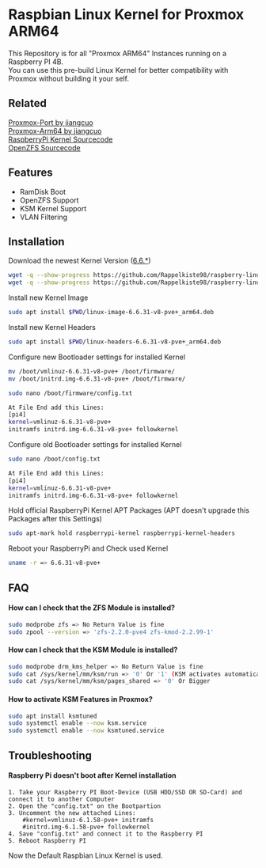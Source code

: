 
# Raspbian Linux Kernel for Proxmox ARM64

This Repository is for all "Proxmox ARM64" Instances running on a Raspberry PI 4B.  
You can use this pre-build Linux Kernel for better compatibility with Proxmox without building it your self.

## Related

[Proxmox-Port by jiangcuo](https://github.com/jiangcuo/Proxmox-Port)  
[Proxmox-Arm64 by jiangcuo](https://github.com/jiangcuo/Proxmox-Arm64)  
[RaspberryPi Kernel Sourcecode](https://github.com/raspberrypi/linux)  
[OpenZFS Sourcecode](https://github.com/openzfs/zfs)

## Features

- RamDisk Boot
- OpenZFS Support
- KSM Kernel Support
- VLAN Filtering

## Installation

Download the newest Kernel Version ([6.6.*](https://github.com/Rappelkiste98/raspberry-linux-pve/tree/6.6.y))
```bash
wget -q --show-progress https://github.com/Rappelkiste98/raspberry-linux-pve/releases/download/6.6.31/linux-image-6.6.31-v8-pve+_arm64.deb &&
wget -q --show-progress https://github.com/Rappelkiste98/raspberry-linux-pve/releases/download/6.6.31/linux-headers-6.6.31-v8-pve+_arm64.deb
```
Install new Kernel Image
```bash
sudo apt install $PWD/linux-image-6.6.31-v8-pve+_arm64.deb
```

Install new Kernel Headers
```bash
sudo apt install $PWD/linux-headers-6.6.31-v8-pve+_arm64.deb
```

Configure new Bootloader settings for installed Kernel
```bash
mv /boot/vmlinuz-6.6.31-v8-pve+ /boot/firmware/
mv /boot/initrd.img-6.6.31-v8-pve+ /boot/firmware/

sudo nano /boot/firmware/config.txt

At File End add this Lines:
[pi4]
kernel=vmlinuz-6.6.31-v8-pve+
initramfs initrd.img-6.6.31-v8-pve+ followkernel
```

Configure old Bootloader settings for installed Kernel
```bash
sudo nano /boot/config.txt

At File End add this Lines:
[pi4]
kernel=vmlinuz-6.6.31-v8-pve+
initramfs initrd.img-6.6.31-v8-pve+ followkernel
```

Hold official RaspberryPi Kernel APT Packages (APT doesn't upgrade this Packages after this Settings)
```bash
sudo apt-mark hold raspberrypi-kernel raspberrypi-kernel-headers
```

Reboot your RaspberryPi and Check used Kernel
```bash
uname -r => 6.6.31-v8-pve+
```
## FAQ

#### How can I check that the ZFS Module is installed?
```bash
sudo modprobe zfs => No Return Value is fine
sudo zpool --version => 'zfs-2.2.0-pve4 zfs-kmod-2.2.99-1'
```

#### How can I check that the KSM Module is installed?
```bash
sudo modprobe drm_kms_helper => No Return Value is fine
sudo cat /sys/kernel/mm/ksm/run => '0' Or '1' (KSM activates automatically at 70% RAM Usage)
sudo cat /sys/kernel/mm/ksm/pages_shared => '0' Or Bigger
```

#### How to activate KSM Features in Proxmox?
```bash
sudo apt install ksmtuned
sudo systemctl enable --now ksm.service
sudo systemctl enable --now ksmtuned.service
```

## Troubleshooting

#### Raspberry Pi doesn't boot after Kernel installation
    1. Take your Raspberry PI Boot-Device (USB HDD/SSD OR SD-Card) and connect it to another Computer
    2. Open the "config.txt" on the Bootpartion
    3. Uncomment the new attached Lines:
        #kernel=vmlinuz-6.1.58-pve+ initramfs
        #initrd.img-6.1.58-pve+ followkernel
    4. Save "config.txt" and connect it to the Raspberry PI
    5. Reboot Raspberry PI
Now the Default Raspbian Linux Kernel is used.
